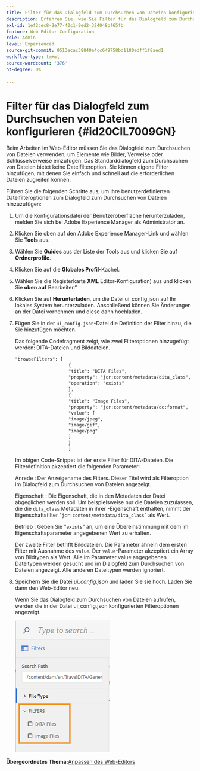 ```yaml
---
title: Filter für das Dialogfeld zum Durchsuchen von Dateien konfigurieren
description: Erfahren Sie, wie Sie Filter für das Dialogfeld zum Durchsuchen von Dateien konfigurieren
exl-id: 1ef2cec8-2e77-40c1-9ed2-324048bf65fb
feature: Web Editor Configuration
role: Admin
level: Experienced
source-git-commit: 0513ecac38840a4cc649758bd1180edff1f8aed1
workflow-type: tm+mt
source-wordcount: '376'
ht-degree: 0%

---
```


# Filter für das Dialogfeld zum Durchsuchen von Dateien konfigurieren {#id20CIL7009GN}

Beim Arbeiten im Web-Editor müssen Sie das Dialogfeld zum Durchsuchen von Dateien verwenden, um Elemente wie Bilder, Verweise oder Schlüsselverweise einzufügen. Das Standarddialogfeld zum Durchsuchen von Dateien bietet keine Dateifilteroption. Sie können eigene Filter hinzufügen, mit denen Sie einfach und schnell auf die erforderlichen Dateien zugreifen können.

Führen Sie die folgenden Schritte aus, um Ihre benutzerdefinierten Dateifilteroptionen zum Dialogfeld zum Durchsuchen von Dateien hinzuzufügen:

1. Um die Konfigurationsdatei der Benutzeroberfläche herunterzuladen, melden Sie sich bei Adobe Experience Manager als Administrator an.

1. Klicken Sie oben auf den Adobe Experience Manager-Link und wählen Sie **Tools** aus.
1. Wählen Sie **Guides** aus der Liste der Tools aus und klicken Sie auf **Ordnerprofile**.
1. Klicken Sie auf die **Globales Profil**-Kachel.
1. Wählen Sie die Registerkarte **XML** Editor-Konfiguration) aus und klicken Sie **oben auf** Bearbeiten“
1. Klicken Sie auf **Herunterladen**, um die Datei ui\_config.json auf Ihr lokales System herunterzuladen. Anschließend können Sie Änderungen an der Datei vornehmen und diese dann hochladen.
1. Fügen Sie in der `ui_config.json`-Datei die Definition der Filter hinzu, die Sie hinzufügen möchten.

   Das folgende Codefragment zeigt, wie zwei Filteroptionen hinzugefügt werden: DITA-Dateien und Bilddateien.

   ```
   "browseFilters": [
                       {
                       "title": "DITA Files",
                       "property": "jcr:content/metadata/dita_class",
                       "operation": "exists"
                       },
                       {
                       "title": "Image Files",
                       "property": "jcr:content/metadata/dc:format",
                       "value": [
                       "image/jpeg",
                       "image/gif",
                       "image/png"
                       ]
                       }
                       ]
   ```

   Im obigen Code-Snippet ist der erste Filter für DITA-Dateien. Die Filterdefinition akzeptiert die folgenden Parameter:

   Anrede
:   Der Anzeigename des Filters. Dieser Titel wird als Filteroption im Dialogfeld zum Durchsuchen von Dateien angezeigt.

   Eigenschaft
:   Die Eigenschaft, die in den Metadaten der Datei abgeglichen werden soll. Um beispielsweise nur die Dateien zuzulassen, die die `dita_class` Metadaten in ihrer -Eigenschaft enthalten, nimmt der Eigenschaftsfilter &quot;`jcr:content/metadata/dita_class`&quot; als Wert.

   Betrieb
:   Geben Sie &quot;`exists`&quot; an, um eine Übereinstimmung mit dem im Eigenschaftsparameter angegebenen Wert zu erhalten.

   Der zweite Filter betrifft Bilddateien. Die Parameter ähneln dem ersten Filter mit Ausnahme des `value`. Der `value`-Parameter akzeptiert ein Array von Bildtypen als Wert. Alle im Parameter value angegebenen Dateitypen werden gesucht und im Dialogfeld zum Durchsuchen von Dateien angezeigt. Alle anderen Dateitypen werden ignoriert.

1. Speichern Sie die Datei *ui\_config.json* und laden Sie sie hoch. Laden Sie dann den Web-Editor neu.

   Wenn Sie das Dialogfeld zum Durchsuchen von Dateien aufrufen, werden die in der Datei ui\_config.json konfigurierten Filteroptionen angezeigt.

   ![](assets/file-browse-custom-filters.png)


**Übergeordnetes Thema:**&#x200B;[&#x200B; Anpassen des Web-Editors](conf-web-editor.md)
